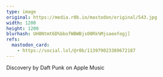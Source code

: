 ```yaml
---
type: image
original: https://media.r0b.io/mastodon/original/543.jpg
width: 1200
height: 1200
blurhash: UH8Ntmt6D%bbofWBWBjs00Rk%Mjsaeofogj]
refs:
  mastodon_card:
    - https://social.lol/@r0b/113979023389672187
---
```


Discovery by Daft Punk on Apple Music
